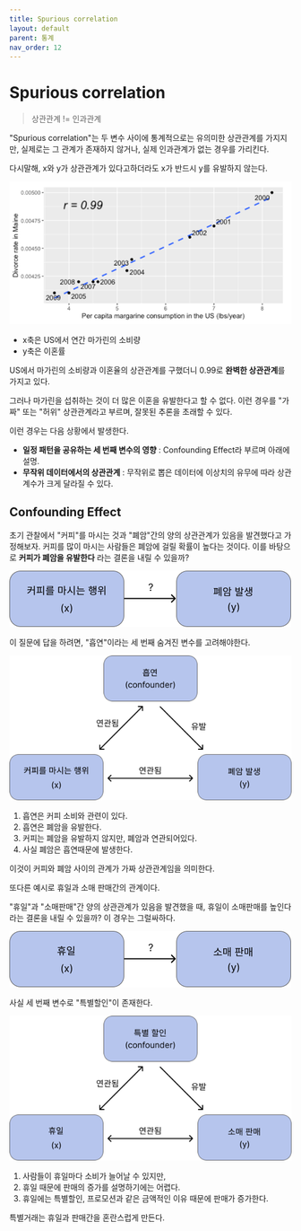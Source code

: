```yaml
---
title: Spurious correlation
layout: default
parent: 통계
nav_order: 12
---
```


# Spurious correlation

> 상관관계 != 인과관계

"Spurious correlation"는 두 변수 사이에 통계적으로는 유의미한 상관관계를 가지지만, 실제로는 그 관계가 존재하지 않거나, 실제 인과관계가 없는 경우를 가리킨다.

다시말해, x와 y가 상관관계가 있다고하더라도 x가 반드시 y를 유발하지 않는다.

![](../../assets/images/statistics/spu1.png)

* x축은 US에서 연간 마가린의 소비량
* y축은 이혼률

US에서 마가린의 소비량과 이혼율의 상관관계를 구했더니 0.99로 **완벽한 상관관계**를 가지고 있다.

그러나 마가린을 섭취하는 것이 더 많은 이혼을 유발한다고 할 수 없다. 이런 경우를 "가짜" 또는 "허위" 상관관계라고 부르며, 잘못된 추론을 초래할 수 있다. 

이런 경우는 다음 상황에서 발생한다.

* **일정 패턴을 공유하는 세 번째 변수의 영향** : Confounding Effect라 부르며 아래에 설명.
* **무작위 데이터에서의 상관관계** : 무작위로 뽑은 데이터에 이상치의 유무에 따라 상관계수가 크게 달라질 수 있다.





## Confounding Effect

초기 관찰에서 "커피"를 마시는 것과 "폐암"간의 양의 상관관계가 있음을 발견했다고 가정해보자. 커피를 많이 마시는 사람들은 폐암에 걸릴 확률이 높다는 것이다. 이를 바탕으로 **커피가 폐암을 유발한다** 라는 결론을 내릴 수 있을까? 

![](../../assets/images/statistics/confound1.png)

이 질문에 답을 하려면, "흡연"이라는 세 번째 숨겨진 변수를 고려해야한다.

![](../../assets/images/statistics/confound2.png)

1. 흡연은 커피 소비와 관련이 있다.
2. 흡연은 폐암을 유발한다.
3. 커피는 폐암을 유발하지 않지만, 폐암과 연관되어있다.
4. 사실 폐암은 흡연때문에 발생한다.

이것이 커피와 폐암 사이의 관계가 가짜 상관관계임을 의미한다.



또다른 예시로 휴일과 소매 판매간의 관계이다.

"휴일"과 "소매판매"간 양의 상관관계가 있음을 발견했을 때, 휴일이 소매판매를 높인다라는 결론을 내릴 수 있을까? 이 경우는 그럴싸하다.

![](../../assets/images/statistics/confound3.png)



사실 세 번째 변수로 "특별할인"이 존재한다.

![](../../assets/images/statistics/confound4.png)

1. 사람들이 휴일마다 소비가 늘어날 수 있지만,
2. 휴일 때문에 판매의 증가를 설명하기에는 어렵다.
3. 휴일에는 특별할인, 프로모션과 같은 금액적인 이유 때문에 판매가 증가한다.

특별거래는 휴일과 판매간을 혼란스럽게 만든다.

